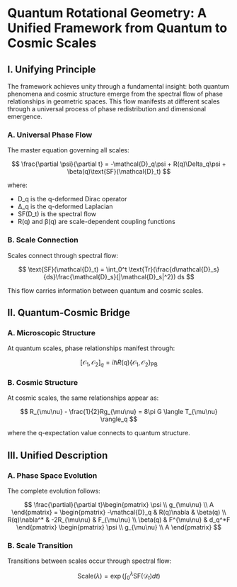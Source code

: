 # Quantum Rotational Geometry: A Unified Framework from Quantum to Cosmic Scales

## I. Unifying Principle

The framework achieves unity through a fundamental insight: both quantum phenomena and cosmic structure emerge from the spectral flow of phase relationships in geometric spaces. This flow manifests at different scales through a universal process of phase redistribution and dimensional emergence.

### A. Universal Phase Flow

The master equation governing all scales:

$$
\frac{\partial \psi}{\partial t} = -\mathcal{D}_q\psi + R(q)\Delta_q\psi + \beta(q)\text{SF}(\mathcal{D}_t)
$$

where:
- D_q is the q-deformed Dirac operator
- Δ_q is the q-deformed Laplacian
- SF(D_t) is the spectral flow
- R(q) and β(q) are scale-dependent coupling functions

### B. Scale Connection

Scales connect through spectral flow:

$$
\text{SF}(\mathcal{D}_t) = \int_0^t \text{Tr}(\frac{d\mathcal{D}_s}{ds}\frac{\mathcal{D}_s}{|\mathcal{D}_s|^2}) ds
$$

This flow carries information between quantum and cosmic scales.

## II. Quantum-Cosmic Bridge

### A. Microscopic Structure

At quantum scales, phase relationships manifest through:

$$
[\mathcal{O}_1, \mathcal{O}_2]_q = i\hbar R(q)\{\mathcal{O}_1, \mathcal{O}_2\}_{\text{PB}}
$$

### B. Cosmic Structure

At cosmic scales, the same relationships appear as:

$$
R_{\mu\nu} - \frac{1}{2}Rg_{\mu\nu} = 8\pi G \langle T_{\mu\nu} \rangle_q
$$

where the q-expectation value connects to quantum structure.

## III. Unified Description

### A. Phase Space Evolution

The complete evolution follows:

$$
\frac{\partial}{\partial t}\begin{pmatrix} \psi \\ g_{\mu\nu} \\ A \end{pmatrix} = 
\begin{pmatrix} 
-\mathcal{D}_q & R(q)\nabla & \beta(q) \\
R(q)\nabla^* & -2R_{\mu\nu} & F_{\mu\nu} \\
\beta(q) & F^{\mu\nu} & d_q^*F
\end{pmatrix}
\begin{pmatrix} \psi \\ g_{\mu\nu} \\ A \end{pmatrix}
$$

### B. Scale Transition

Transitions between scales occur through spectral flow:

$$
\text{Scale}(\lambda) = \exp\left(\int_0^{\lambda} \text{SF}(\mathcal{D}_t) dt\right)
$$

